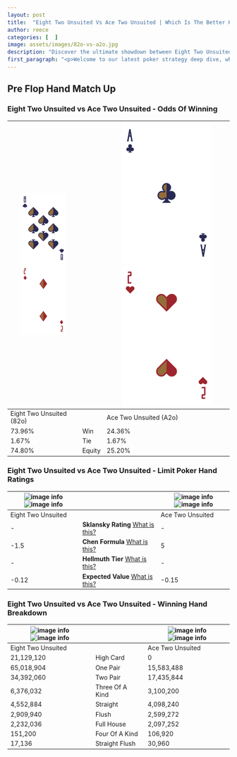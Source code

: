 ```yaml
---
layout: post
title:  "Eight Two Unsuited Vs Ace Two Unsuited | Which Is The Better Hand In Poker? A Complete Guide"
author: reece
categories: [  ]
image: assets/images/82o-vs-a2o.jpg
description: "Discover the ultimate showdown between Eight Two Unsuited and Ace Two Unsuited in poker! Uncover the odds, strategies, and scenarios where one hand triumphs over the other. Get ready to up your poker game with this thrilling analysis."
first_paragraph: "<p>Welcome to our latest poker strategy deep dive, where we're pitting two distinct hands against each other in a high-stakes showdown: Eight Two Unsuited vs Ace Two Unsuited.</p><p>In the dynamic world of poker, every decision counts, and knowing which hand holds the upper hand is key to your success at the table.</p><p>In this article, we'll dissect these two hands, explore the scenarios where one dominates the other, and equip you with the knowledge to make strategic choices that can tip the odds in your favor.</p><p>Get ready to unravel the intriguing dynamics of these poker hands and elevate your game to new heights.</p>"
---
```




[comment]: # (sp0)

## Pre Flop Hand Match Up

<div class="table hand-ratings" markdown="1"> 



### Eight Two Unsuited vs Ace Two Unsuited - Odds Of Winning


    
| ![image info](assets/images/hand1/8.png) ![image info](assets/images/hand1/2o.png) |  | ![image info](assets/images/hand2/a.png) ![image info](assets/images/hand2/2o.png) |
| -------- | -------- | -------- |
| Eight Two Unsuited (82o) |  | Ace Two Unsuited (A2o) |
| 73.96% | Win | 24.36% |
| 1.67% | Tie | 1.67% |
| 74.80% | Equity | 25.20% |




[comment]: # (sp1)



### Eight Two Unsuited vs Ace Two Unsuited - Limit Poker Hand Ratings


    
| ![image info](https://www.riverpairs.com/assets/images/hand1/8.png) ![image info](https://www.riverpairs.com/assets/images/hand1/2o.png) |  | ![image info](https://www.riverpairs.com/assets/images/hand2/a.png) ![image info](https://www.riverpairs.com/assets/images/hand2/2o.png) |
| -------- | -------- | -------- |
| Eight Two Unsuited |  | Ace Two Unsuited |
| - | **Sklansky Rating** [What is this?](/sklansky-rating-explained) | - |
| -1.5 | **Chen Formula** [What is this?](/chen-formula-explained) | 5 |
| - | **Hellmuth Tier** [What is this?](/Hellmuth-tier-explained) | - |
| -0.12 | **Expected Value** [What is this?](/expected-value-explained) | -0.15 |




[comment]: # (sp2)



### Eight Two Unsuited vs Ace Two Unsuited - Winning Hand Breakdown


    
| ![image info](https://www.riverpairs.com/assets/images/hand1/8.png) ![image info](https://www.riverpairs.com/assets/images/hand1/2o.png) |  | ![image info](https://www.riverpairs.com/assets/images/hand2/a.png) ![image info](https://www.riverpairs.com/assets/images/hand2/2o.png) |
| -------- | -------- | -------- |
| Eight Two Unsuited |  | Ace Two Unsuited |
| 21,129,120 | High Card | 0 |
| 65,018,904 | One Pair | 15,583,488 |
| 34,392,060 | Two Pair | 17,435,844 |
| 6,376,032 | Three Of A Kind | 3,100,200 |
| 4,552,884 | Straight | 4,098,240 |
| 2,909,940 | Flush | 2,599,272 |
| 2,232,036 | Full House | 2,097,252 |
| 151,200 | Four Of A Kind | 106,920 |
| 17,136 | Straight Flush | 30,960 |




[comment]: # (sp3)



</div>

[comment]: # (sp4)



[comment]: # (sp5)

